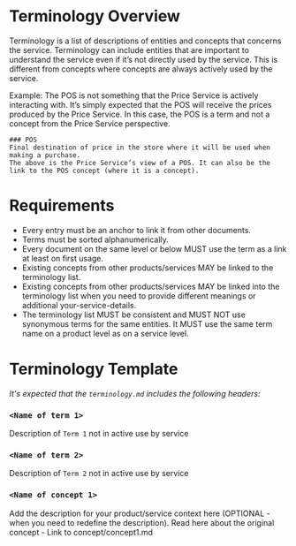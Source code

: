 # Terminology Overview
Terminology is a list of descriptions of entities and concepts that concerns the service.
Terminology can include entities that are important to understand the service even if it’s not directly used by the service. This is different from concepts where concepts are always actively used by the service.
 
Example: The POS is not something that the Price Service is actively interacting with. It’s simply expected that the POS will receive the prices produced by the Price Service. In this case, the POS is a term and not a concept from the Price Service perspective.
 
``` 
### POS
Final destination of price in the store where it will be used when making a purchase.
The above is the Price Service’s view of a POS. It can also be the link to the POS concept (where it is a concept).
``` 
 
# Requirements
* Every entry must be an anchor to link it from other documents.
* Terms must be sorted alphanumerically.
* Every document on the same level or below MUST use the term as a link at least on first usage.
* Existing concepts from other products/services MAY be linked to the terminology list.
* Existing concepts from other products/services MAY be linked into the terminology list when you need to provide different meanings or additional your-service-details.
* The terminology list MUST be consistent and MUST NOT use synonymous terms for the same entities. It MUST use the same term name on a product level as on a service level.
 
  
# Terminology Template
_It's expected that the `terminology.md` includes the following headers:_
### `<Name of term 1>`
Description of `Term 1` not in active use by service
 
### `<Name of term 2>`
Description of `Term 2` not in active use by service
 
### `<Name of concept 1>`
Add the description for your product/service context here (OPTIONAL - when you need to redefine the description). Read here about the original concept - Link to concept/concept1.md
 
 
 
